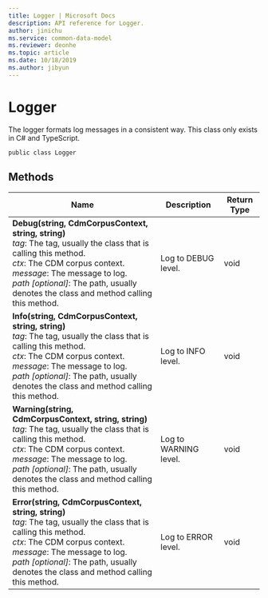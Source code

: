 ```yaml
---
title: Logger | Microsoft Docs
description: API reference for Logger.
author: jinichu
ms.service: common-data-model
ms.reviewer: deonhe 
ms.topic: article
ms.date: 10/18/2019
ms.author: jibyun
---
```


# Logger

The logger formats log messages in a consistent way. This class only exists in C# and TypeScript.

```
public class Logger
```

## Methods
|Name|Description|Return Type|
|---|---|---|
|**Debug(string, CdmCorpusContext, string, string)**<br/>*tag*: The tag, usually the class that is calling this method.<br/>*ctx*: The CDM corpus context.<br/>*message*: The message to log.<br/>*path [optional]*: The path, usually denotes the class and method calling this method.|Log to DEBUG level.|void|
|**Info(string, CdmCorpusContext, string, string)**<br/>*tag*: The tag, usually the class that is calling this method.<br/>*ctx*: The CDM corpus context.<br/>*message*: The message to log.<br/>*path [optional]*: The path, usually denotes the class and method calling this method.|Log to INFO level.|void|
|**Warning(string, CdmCorpusContext, string, string)**<br/>*tag*: The tag, usually the class that is calling this method.<br/>*ctx*: The CDM corpus context.<br/>*message*: The message to log.<br/>*path [optional]*: The path, usually denotes the class and method calling this method.|Log to WARNING level.|void|
|**Error(string, CdmCorpusContext, string, string)**<br/>*tag*: The tag, usually the class that is calling this method.<br/>*ctx*: The CDM corpus context.<br/>*message*: The message to log.<br/>*path [optional]*: The path, usually denotes the class and method calling this method.|Log to ERROR level.|void|
